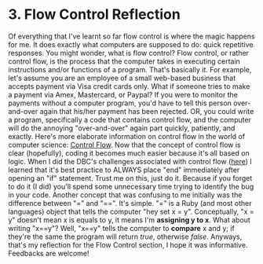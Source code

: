 # 3. Flow Control Reflection

<!-- Write your reflection here. Use the Reflection Guidelines for help framing your reflection.

https://github.com/Devbootcamp/phase-0-handbook/blob/master/coding-references/reflection-guidelines.md
 -->

Of everything that I've learnt so far flow control is where the magic happens for me. It does exactly what computers are supposed to do: quick repetitive responses. You might wonder, what is flow control? Flow control, or rather control flow, is the process that the computer takes in executing certain instructions and/or functions of a program. That's basically it. For example, let's assume you are an employee of a small web-based business that accepts payment via Visa credit cards only. What if someone tries to make a payment via Amex, Mastercard, or Paypal? If you were to monitor the payments without a computer program, you'd have to tell this person over-and-over again that his/her payment has been rejected. OR, you could write a program, specifically a code that contains control flow, and the computer will do the annoying "over-and-over" again part quickly, patiently, and exactly. Here's more elaborate information on control flow in the world of computer science: [Control Flow](http://en.wikipedia.org/wiki/Control_flow).
Now that the concept of control flow is clear (hopefully), coding it becomes much easier because it's all based on logic. When I did the DBC's challenges associated with control flow ([here](https://github.com/amir-beheshty/phase-0-unit-1/tree/master/week-3/3-flow-control)) I learned that it's best practice to ALWAYS place "end" immediately after opening an "if" statement. Trust me on this, just do it. Because if you forget to do it (I did) you'll spend some unnecessary time trying to identify the bug in your code. Another concept that was confusing to me initially was the difference between "=" and "==". It's simple. "=" is a Ruby (and most other languages) object that tells the computer "hey set x = y". Conceptually, "x = y" doesn't mean x is equals to y, it means I'm **assigning y to x**. What about writing "x==y"? Well, "x==y" tells the computer to **compare** x and y; if they're the same the program will return *true*, otherwise *false*. Anyways, that's my reflection for the Flow Control section, I hope it was informative. Feedbacks are welcome!